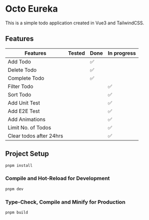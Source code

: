# Octo Eureka

This is a simple todo application created in Vue3 and TailwindCSS.

## Features

| Features                | Tested | Done               | In progress        |
| ----------------------- | ------ | ------------------ | ------------------ |
| Add Todo                |        | :white_check_mark: |                    |
| Delete Todo             |        | :white_check_mark: |                    |
| Complete Todo           |        | :white_check_mark: |                    |
| Filter Todo             |        |                    | :white_check_mark: |
| Sort Todo               |        |                    | :white_check_mark: |
| Add Unit Test           |        |                    | :white_check_mark: |
| Add E2E Test            |        |                    | :white_check_mark: |
| Add Animations          |        |                    | :white_check_mark: |
| Limit No. of Todos      |        |                    | :white_check_mark: |
| Clear todos after 24hrs |        |                    | :white_check_mark: |

## Project Setup

```sh
pnpm install
```

### Compile and Hot-Reload for Development

```sh
pnpm dev
```

### Type-Check, Compile and Minify for Production

```sh
pnpm build
```
